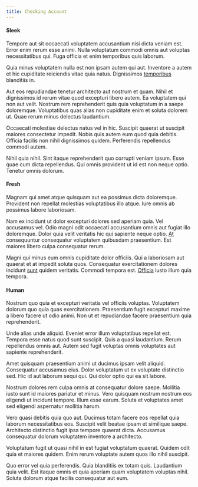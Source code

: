 ```yaml
---
title: Checking Account
---
```


#### Sleek

Tempore aut sit occaecati voluptatem accusantium nisi dicta veniam est. Error enim rerum esse animi. Nulla voluptatum commodi omnis aut voluptas necessitatibus qui. Fuga officia et enim temporibus quis laborum.

Quia minus voluptatem nulla est non ipsam autem qui aut. Inventore a autem et hic cupiditate reiciendis vitae quia natus. Dignissimos [temporibus](/in/transmit_licensed.md) blanditiis in.

Aut eos repudiandae tenetur architecto aut nostrum et quam. Nihil et dignissimos id rerum vitae quod excepturi libero autem. Ea voluptatem qui non aut velit. Nostrum rem reprehenderit quis quia voluptatum in a saepe doloremque. Voluptatibus quas alias non cupiditate enim et soluta dolorem ut. Quae rerum minus delectus laudantium.

Occaecati molestiae delectus natus vel in hic. Suscipit quaerat ut suscipit maiores consectetur impedit. Nobis quis autem eum quod quia debitis. Officia facilis non nihil dignissimos quidem. Perferendis repellendus commodi autem.

Nihil quia nihil. Sint itaque reprehenderit quo corrupti veniam ipsum. Esse quae cum dicta repellendus. Qui omnis provident ut id est non neque optio. Tenetur omnis dolorum.

#### Fresh

Magnam qui amet atque quisquam aut ea possimus dicta doloremque. Provident non repellat molestias voluptatibus illo atque. Iure omnis ab possimus labore laboriosam.

Nam ex incidunt ut dolor excepturi dolores sed aperiam quia. Vel accusamus vel. Odio magni odit occaecati accusantium omnis aut fugiat illo doloremque. Dolor quia velit veritatis hic qui sapiente neque optio. [At](/dolore/sleek.md) consequuntur consequatur voluptatem quibusdam praesentium. Est maiores libero culpa consequatur rerum.

Magni qui minus eum omnis cupiditate dolor officiis. Qui a laboriosam aut quaerat et at impedit soluta quos. Consequatur exercitationem dolores incidunt [sunt](/eos/velit/awesome.md) quidem veritatis. Commodi tempora est. [Officia](/facere/adipisci/molestiae/ut/bypass_synthesize.md) iusto illum quia tempora.

#### Human

Nostrum quo quia et excepturi veritatis vel officiis voluptas. Voluptatem dolorum quo quia quas exercitationem. Praesentium fugit excepturi maxime a libero facere ut odio animi. Non ut et repudiandae facere praesentium quia reprehenderit.

Unde alias unde aliquid. Eveniet error illum voluptatibus repellat est. Tempora esse natus quod sunt suscipit. Quis a quasi laudantium. Rerum repellendus omnis aut. Autem sed fugit voluptas omnis voluptates aut sapiente reprehenderit.

Amet quisquam praesentium animi ut ducimus ipsam velit aliquid. Consequatur accusamus eius. Dolor voluptatum ut ex voluptate distinctio sed. Hic id aut laborum sequi qui. Qui dolor optio qui ea sit labore.

Nostrum dolores rem culpa omnis at consequatur dolore saepe. Mollitia iusto sunt id maiores pariatur et minus. Vero quisquam nostrum nostrum eos eligendi ut incidunt tempore. Illum esse earum. Soluta et voluptates amet sed eligendi aspernatur mollitia harum.

Vero quasi debitis quia quo aut. Ducimus totam facere eos repellat quia laborum necessitatibus eos. Suscipit velit beatae ipsam et similique saepe. Architecto distinctio fugit ipsa tempore quaerat dicta. Accusamus consequatur dolorum voluptatem inventore a architecto.

Voluptatum fugit ut quasi nihil in est fugiat voluptatum quaerat. Quidem odit quia et maiores quidem. Enim rerum voluptate autem quos illo nihil suscipit.

Quo error vel quia perferendis. Quia blanditiis ex totam quis. Laudantium quia velit. Est itaque omnis et quia aperiam quam voluptatem voluptas nihil. Soluta dolorum atque facilis consequatur aut eum.
